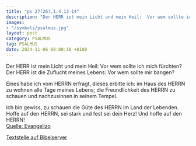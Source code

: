 ```yaml
---
title: "ps 27(26),1.4.13-14"
description: "Der HERR ist mein Licht und mein Heil:  Vor wem sollte ich mich fürchten?  Der HERR ist die Zuflucht meines Lebens:  Vor wem sollte mir bangen?  Eines habe ich vom HERRN erfragt, dieses erbitte ich:  im Haus des HERRN zu wohnen alle Tage meines Lebens;  die Freundlichkeit de...."
images:
- "/symbols/psalmus.jpg"
layout: post
category: PSALMUS
tag: PSALMUS
date: 2024-11-06 08:00:18 +0100
---
```

Der HERR ist mein Licht und mein Heil: 
Vor wem sollte ich mich fürchten? 
Der HERR ist die Zuflucht meines Lebens: 
Vor wem sollte mir bangen?

Eines habe ich vom HERRN erfragt, dieses erbitte ich: 
im Haus des HERRN zu wohnen alle Tage meines Lebens; 
die Freundlichkeit des HERRN zu schauen 
und nachzusinnen in seinem Tempel.<!--more-->

Ich bin gewiss, zu schauen 
die Güte des HERRN im Land der Lebenden.
Hoffe auf den HERRN, sei stark 
und fest sei dein Herz! Und hoffe auf den HERRN!<br>
[Quelle: Evangelizo](https://evangeliumtagfuertag.org/DE/gospel)

[Textstelle auf Bibelserver](https://www.bibleserver.com/EU/ps27(26),1.4.13-14)

